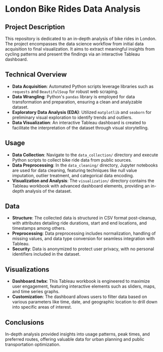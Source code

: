 # London Bike Rides Data Analysis

## Project Description
This repository is dedicated to an in-depth analysis of bike rides in London. The project encompasses the data science workflow from initial data acquisition to final visualization. It aims to extract meaningful insights from cycling patterns and present the findings via an interactive Tableau dashboard.

## Technical Overview
- **Data Acquisition**: Automated Python scripts leverage libraries such as `requests` and `BeautifulSoup` for robust web scraping.
- **Data Wrangling**: Python's `pandas` library is employed for data transformation and preparation, ensuring a clean and analyzable dataset.
- **Exploratory Data Analysis (EDA)**: Utilized `matplotlib` and `seaborn` for preliminary visual exploration to identify trends and outliers.
- **Data Visualization**: An interactive Tableau dashboard is created to facilitate the interpretation of the dataset through visual storytelling.

## Usage
- **Data Collection**: Navigate to the `data_collection/` directory and execute Python scripts to collect bike ride data from public sources.
- **Data Preprocessing**: In the `data_cleaning/` directory, Jupyter notebooks are used for data cleaning, featuring techniques like null value imputation, outlier treatment, and categorical data encoding.
- **Visualization and Analysis**: The `visualization/` directory contains the Tableau workbook with advanced dashboard elements, providing an in-depth analysis of the dataset.

## Data
- **Structure**: The collected data is structured in CSV format post-cleanup, with attributes detailing ride durations, start and end locations, and timestamps among others.
- **Preprocessing**: Data preprocessing includes normalization, handling of missing values, and data type conversion for seamless integration with Tableau.
- **Security**: Data is anonymized to protect user privacy, with no personal identifiers included in the dataset.

## Visualizations
- **Dashboard.twbx**: This Tableau workbook is engineered to maximize user engagement, featuring interactive elements such as sliders, maps, and time series graphs.
- **Customization**: The dashboard allows users to filter data based on various parameters like time, date, and geographic location to drill down into specific areas of interest.

## Conclusions
In-depth analysis provided insights into usage patterns, peak times, and preferred routes, offering valuable data for urban planning and public transportation optimization.




